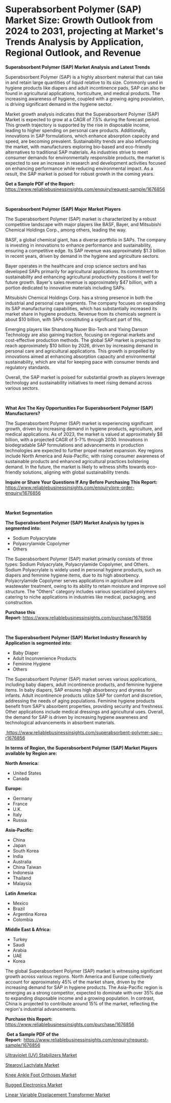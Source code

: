 <p><h1>Superabsorbent Polymer (SAP) Market Size: Growth Outlook from 2024 to 2031, projecting at Market's Trends Analysis by Application, Regional Outlook, and Revenue</h1></p><p><strong>Superabsorbent Polymer (SAP) Market Analysis and Latest Trends</strong></p>
<p><p>Superabsorbent Polymer (SAP) is a highly absorbent material that can take in and retain large quantities of liquid relative to its size. Commonly used in hygiene products like diapers and adult incontinence pads, SAP can also be found in agricultural applications, horticulture, and medical products. The increasing awareness of hygiene, coupled with a growing aging population, is driving significant demand in the hygiene sector. </p><p>Market growth analysis indicates that the Superabsorbent Polymer (SAP) Market is expected to grow at a CAGR of 7.5% during the forecast period. This growth trajectory is supported by the rise in disposable income, leading to higher spending on personal care products. Additionally, innovations in SAP formulations, which enhance absorption capacity and speed, are becoming prevalent. Sustainability trends are also influencing the market, with manufacturers exploring bio-based and eco-friendly alternatives to traditional SAP materials. As industries strive to meet consumer demands for environmentally responsible products, the market is expected to see an increase in research and development activities focused on enhancing performance while reducing environmental impact. As a result, the SAP market is poised for robust growth in the coming years.</p></p>
<p><strong>Get a Sample PDF of the Report:&nbsp;</strong> <a href="https://www.reliablebusinessinsights.com/enquiry/request-sample/1676856?utm_campaign=62&utm_medium=2&utm_source=Github&utm_content=ia&utm_term=30092024&utm_id=superabsorbent-polymer-sap">https://www.reliablebusinessinsights.com/enquiry/request-sample/1676856</a></p>
<p>&nbsp;</p>
<p><strong>Superabsorbent Polymer (SAP) Major Market Players</strong></p>
<p><p>The Superabsorbent Polymer (SAP) market is characterized by a robust competitive landscape with major players like BASF, Bayer, and Mitsubishi Chemical Holdings Corp., among others, leading the way. </p><p>BASF, a global chemical giant, has a diverse portfolio in SAPs. The company is investing in innovations to enhance performance and sustainability, ensuring a competitive edge. Its SAP revenue was approximately $1.3 billion in recent years, driven by demand in the hygiene and agriculture sectors.</p><p>Bayer operates in the healthcare and crop science sectors and has developed SAPs primarily for agricultural applications. Its commitment to sustainability and enhancing agricultural productivity positions it well for future growth. Bayer's sales revenue is approximately $47 billion, with a portion dedicated to innovative materials including SAPs.</p><p>Mitsubishi Chemical Holdings Corp. has a strong presence in both the industrial and personal care segments. The company focuses on expanding its SAP manufacturing capabilities, which has substantially increased its market share in hygiene products. Revenue from its chemicals segment is about $10 billion, with SAPs constituting a significant part of this.</p><p>Emerging players like Shandong Nuoer Bio-Tech and Yixing Danson Technology are also gaining traction, focusing on regional markets and cost-effective production methods. The global SAP market is projected to reach approximately $10 billion by 2026, driven by increasing demand in personal care and agricultural applications. This growth is propelled by innovations aimed at enhancing absorption capacity and environmental sustainability, which are vital for keeping pace with consumer trends and regulatory standards. </p><p>Overall, the SAP market is poised for substantial growth as players leverage technology and sustainability initiatives to meet rising demand across various sectors.</p></p>
<p>&nbsp;</p>
<p><strong>What Are The Key Opportunities For Superabsorbent Polymer (SAP) Manufacturers?</strong></p>
<p><p>The Superabsorbent Polymer (SAP) market is experiencing significant growth, driven by increasing demand in hygiene products, agriculture, and medical applications. As of 2023, the market is valued at approximately $8 billion, with a projected CAGR of 5-7% through 2030. Innovations in biodegradable SAP formulations and advancements in production technologies are expected to further propel market expansion. Key regions include North America and Asia-Pacific, with rising consumer awareness of sustainable products and enhanced agricultural practices bolstering demand. In the future, the market is likely to witness shifts towards eco-friendly solutions, aligning with global sustainability trends.</p></p>
<p><strong>Inquire or Share Your Questions If Any Before Purchasing This Report:</strong> <a href="https://www.reliablebusinessinsights.com/enquiry/pre-order-enquiry/1676856?utm_campaign=62&utm_medium=2&utm_source=Github&utm_content=ia&utm_term=30092024&utm_id=superabsorbent-polymer-sap">https://www.reliablebusinessinsights.com/enquiry/pre-order-enquiry/1676856</a></p>
<p>&nbsp;</p>
<p><strong>Market Segmentation</strong></p>
<p><strong>The Superabsorbent Polymer (SAP) Market Analysis by types is segmented into:</strong></p>
<p><ul><li>Sodium Polyacrylate</li><li>Polyacrylamide Copolymer</li><li>Others</li></ul></p>
<p><p>The Superabsorbent Polymer (SAP) market primarily consists of three types: Sodium Polyacrylate, Polyacrylamide Copolymer, and Others. Sodium Polyacrylate is widely used in personal hygiene products, such as diapers and feminine hygiene items, due to its high absorbency. Polyacrylamide Copolymer serves applications in agriculture and wastewater treatment, owing to its ability to retain moisture and improve soil structure. The "Others" category includes various specialized polymers catering to niche applications in industries like medical, packaging, and construction.</p></p>
<p><strong>Purchase this Report:&nbsp;</strong><a href="https://www.reliablebusinessinsights.com/purchase/1676856?utm_campaign=62&utm_medium=2&utm_source=Github&utm_content=ia&utm_term=30092024&utm_id=superabsorbent-polymer-sap">https://www.reliablebusinessinsights.com/purchase/1676856</a></p>
<p>&nbsp;</p>
<p><strong>The Superabsorbent Polymer (SAP) Market Industry Research by Application is segmented into:</strong></p>
<p><ul><li>Baby Diaper</li><li>Adult Inconvenience Products</li><li>Feminine Hygiene</li><li>Others</li></ul></p>
<p><p>The Superabsorbent Polymer (SAP) market serves various applications, including baby diapers, adult incontinence products, and feminine hygiene items. In baby diapers, SAP ensures high absorbency and dryness for infants. Adult incontinence products utilize SAP for comfort and discretion, addressing the needs of aging populations. Feminine hygiene products benefit from SAP's absorbent properties, providing security and freshness. Other applications include medical dressings and agricultural uses. Overall, the demand for SAP is driven by increasing hygiene awareness and technological advancements in absorbent materials.</p></p>
<p><a href="https://www.reliablebusinessinsights.com/superabsorbent-polymer-sap--r1676856?utm_campaign=62&utm_medium=2&utm_source=Github&utm_content=ia&utm_term=30092024&utm_id=superabsorbent-polymer-sap">&nbsp;https://www.reliablebusinessinsights.com/superabsorbent-polymer-sap--r1676856</a></p>
<p><strong>In terms of Region, the Superabsorbent Polymer (SAP) Market Players available by Region are:</strong></p>
<p>
    <p> <strong> North America: </strong>
        <ul>
            <li>United States</li>
            <li>Canada</li>
        </ul>
        </p> 
    <p> <strong> Europe: </strong>
        <ul>
            <li>Germany</li>
            <li>France</li>
            <li>U.K.</li>
            <li>Italy</li>
            <li>Russia</li>
        </ul>
        </p> 
    <p> <strong> Asia-Pacific: </strong>
        <ul>
            <li>China</li>
            <li>Japan</li>
            <li>South Korea</li>
            <li>India</li>
            <li>Australia</li>
            <li>China Taiwan</li>
            <li>Indonesia</li>
            <li>Thailand</li>
            <li>Malaysia</li>
        </ul>
        </p> 
    <p> <strong> Latin America: </strong>
        <ul>
            <li>Mexico</li>
            <li>Brazil</li>
            <li>Argentina Korea</li>
            <li>Colombia</li>
        </ul>
        </p> 
    <p> <strong> Middle East & Africa: </strong>
        <ul>
            <li>Turkey</li>
            <li>Saudi</li>
            <li>Arabia</li>
            <li>UAE</li>
            <li>Korea</li>
        </ul>
    </p>
    </p>
<p><p>The global Superabsorbent Polymer (SAP) market is witnessing significant growth across various regions. North America and Europe collectively account for approximately 45% of the market share, driven by the increasing demand for SAP in hygiene products. The Asia-Pacific region is emerging as a strong competitor, expected to dominate with over 35% due to expanding disposable income and a growing population. In contrast, China is projected to contribute around 15% of the market, reflecting the region's industrial advancements.</p></p>
<p><strong>Purchase this Report: </strong><a href="https://www.reliablebusinessinsights.com/purchase/1676856?utm_campaign=62&utm_medium=2&utm_source=Github&utm_content=ia&utm_term=30092024&utm_id=superabsorbent-polymer-sap">https://www.reliablebusinessinsights.com/purchase/1676856</a></p>
<p>&nbsp;<strong>Get a Sample PDF of the Report:&nbsp;&nbsp;</strong><a href="https://www.reliablebusinessinsights.com/enquiry/request-sample/1676856?utm_campaign=62&utm_medium=2&utm_source=Github&utm_content=ia&utm_term=30092024&utm_id=superabsorbent-polymer-sap">https://www.reliablebusinessinsights.com/enquiry/request-sample/1676856</a></p>
<p><strong></strong></p>
<p><p><a href="https://github.com/JudyWalsh475/Market-Research-Report-List-1/blob/main/ultraviolet-uv-stabilizers-market.md?utm_campaign=62&utm_medium=2&utm_source=Github&utm_content=ia&utm_term=30092024&utm_id=superabsorbent-polymer-sap">Ultraviolet (UV) Stabilizers Market</a></p><p><a href="https://github.com/DRIVERKAPAUL/Market-Research-Report-List-1/blob/main/stearoyl-lactylate-market.md?utm_campaign=62&utm_medium=2&utm_source=Github&utm_content=ia&utm_term=30092024&utm_id=superabsorbent-polymer-sap">Stearoyl Lactylate Market</a></p><p><a href="https://www.linkedin.com/pulse/future-insights-knee-ankle-foot-orthoses-market-trends-regional-0ji1c?utm_campaign=62&utm_medium=2&utm_source=Github&utm_content=ia&utm_term=30092024&utm_id=superabsorbent-polymer-sap">Knee Ankle Foot Orthoses Market</a></p><p><a href="https://issuu.com/reportprime-2/docs/rugged-electronics-market-size-2030_2b3898425490b4?utm_campaign=62&utm_medium=2&utm_source=Github&utm_content=ia&utm_term=30092024&utm_id=superabsorbent-polymer-sap">Rugged Electronics Market</a></p><p><a href="https://issuu.com/reportprime-2/docs/linear-variable-displacement-transf_9777eb2b9172b1?utm_campaign=62&utm_medium=2&utm_source=Github&utm_content=ia&utm_term=30092024&utm_id=superabsorbent-polymer-sap">Linear Variable Displacement Transformer Market</a></p></p>